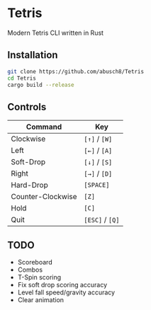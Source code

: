 # Tetris

Modern Tetris CLI written in Rust

## Installation

```bash
git clone https://github.com/abusch8/Tetris
cd Tetris
cargo build --release
```

## Controls

|Command            |Key            |
|-------------------|---------------|
|Clockwise          |`[↑]` / `[W]`  |
|Left               |`[←]` / `[A]`  |
|Soft-Drop          |`[↓]` / `[S]`  |
|Right              |`[→]` / `[D]`  |
|Hard-Drop          |`[SPACE]`      |
|Counter-Clockwise  |`[Z]`          |
|Hold               |`[C]`          |
|Quit               |`[ESC]` / `[Q]`|

## TODO

- Scoreboard
- Combos
- T-Spin scoring
- Fix soft drop scoring accuracy
- Level fall speed/gravity accuracy
- Clear animation
